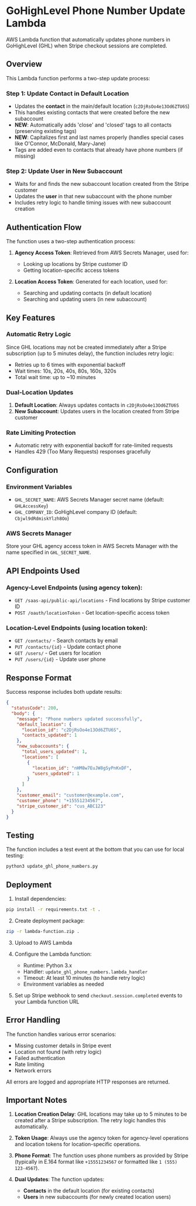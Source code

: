 # GoHighLevel Phone Number Update Lambda

AWS Lambda function that automatically updates phone numbers in GoHighLevel (GHL) when Stripe checkout sessions are completed.

## Overview

This Lambda function performs a two-step update process:

### Step 1: Update Contact in Default Location
- Updates the **contact** in the main/default location (`c2DjRsOo4e13Od6ZTU6S`)
- This handles existing contacts that were created before the new subaccount
- **NEW**: Automatically adds 'close' and 'closed' tags to all contacts (preserving existing tags)
- **NEW**: Capitalizes first and last names properly (handles special cases like O'Connor, McDonald, Mary-Jane)
- Tags are added even to contacts that already have phone numbers (if missing)

### Step 2: Update User in New Subaccount
- Waits for and finds the new subaccount location created from the Stripe customer
- Updates the **user** in that new subaccount with the phone number
- Includes retry logic to handle timing issues with new subaccount creation

## Authentication Flow

The function uses a two-step authentication process:
1. **Agency Access Token**: Retrieved from AWS Secrets Manager, used for:
   - Looking up locations by Stripe customer ID
   - Getting location-specific access tokens
   
2. **Location Access Token**: Generated for each location, used for:
   - Searching and updating contacts (in default location)
   - Searching and updating users (in new subaccount)

## Key Features

### Automatic Retry Logic
Since GHL locations may not be created immediately after a Stripe subscription (up to 5 minutes delay), the function includes retry logic:
- Retries up to 6 times with exponential backoff
- Wait times: 10s, 20s, 40s, 80s, 160s, 320s
- Total wait time: up to ~10 minutes

### Dual-Location Updates
1. **Default Location**: Always updates contacts in `c2DjRsOo4e13Od6ZTU6S`
2. **New Subaccount**: Updates users in the location created from Stripe customer

### Rate Limiting Protection
- Automatic retry with exponential backoff for rate-limited requests
- Handles 429 (Too Many Requests) responses gracefully

## Configuration

### Environment Variables
- `GHL_SECRET_NAME`: AWS Secrets Manager secret name (default: `GHLAccessKey`)
- `GHL_COMPANY_ID`: GoHighLevel company ID (default: `Cbjwl9dRdmiskYlzh8Oo`)

### AWS Secrets Manager
Store your GHL agency access token in AWS Secrets Manager with the name specified in `GHL_SECRET_NAME`.

## API Endpoints Used

### Agency-Level Endpoints (using agency token):
- `GET /saas-api/public-api/locations` - Find locations by Stripe customer ID
- `POST /oauth/locationToken` - Get location-specific access token

### Location-Level Endpoints (using location token):
- `GET /contacts/` - Search contacts by email
- `PUT /contacts/{id}` - Update contact phone
- `GET /users/` - Get users for location
- `PUT /users/{id}` - Update user phone

## Response Format

Success response includes both update results:
```json
{
  "statusCode": 200,
  "body": {
    "message": "Phone numbers updated successfully",
    "default_location": {
      "location_id": "c2DjRsOo4e13Od6ZTU6S",
      "contacts_updated": 1
    },
    "new_subaccounts": {
      "total_users_updated": 1,
      "locations": [
        {
          "location_id": "nHM8w7EuJW8gSyPnKxDF",
          "users_updated": 1
        }
      ]
    },
    "customer_email": "customer@example.com",
    "customer_phone": "+15551234567",
    "stripe_customer_id": "cus_ABC123"
  }
}
```

## Testing

The function includes a test event at the bottom that you can use for local testing:
```bash
python3 update_ghl_phone_numbers.py
```

## Deployment

1. Install dependencies:
```bash
pip install -r requirements.txt -t .
```

2. Create deployment package:
```bash
zip -r lambda-function.zip .
```

3. Upload to AWS Lambda

4. Configure the Lambda function:
   - Runtime: Python 3.x
   - Handler: `update_ghl_phone_numbers.lambda_handler`
   - Timeout: At least 10 minutes (to handle retry logic)
   - Environment variables as needed

5. Set up Stripe webhook to send `checkout.session.completed` events to your Lambda function URL

## Error Handling

The function handles various error scenarios:
- Missing customer details in Stripe event
- Location not found (with retry logic)
- Failed authentication
- Rate limiting
- Network errors

All errors are logged and appropriate HTTP responses are returned.

## Important Notes

1. **Location Creation Delay**: GHL locations may take up to 5 minutes to be created after a Stripe subscription. The retry logic handles this automatically.

2. **Token Usage**: Always use the agency token for agency-level operations and location tokens for location-specific operations.

3. **Phone Format**: The function uses phone numbers as provided by Stripe (typically in E.164 format like `+15551234567` or formatted like `1 (555) 123-4567`).

4. **Dual Updates**: The function updates:
   - **Contacts** in the default location (for existing contacts)
   - **Users** in new subaccounts (for newly created location users)